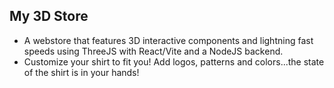 ## My 3D Store

- A webstore that features 3D interactive components and lightning fast speeds using ThreeJS with React/Vite and a NodeJS backend.
- Customize your shirt to fit you! Add logos, patterns and colors...the state of the shirt is in your hands!